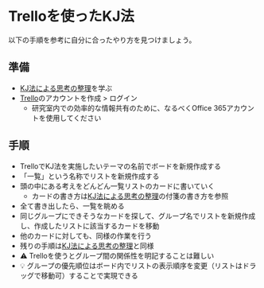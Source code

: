 # Trelloを使ったKJ法

以下の手順を参考に自分に合ったやり方を見つけましょう。

## 準備

- [KJ法による思考の整理](affinity-diagram.md)を学ぶ
- [Trello](https://trello.com/)のアカウントを作成 > ログイン
  - 研究室内での効率的な情報共有のために、なるべくOffice 365アカウントを使用してください

## 手順

- TrelloでKJ法を実施したいテーマの名前でボードを新規作成する
- 「一覧」という名称でリストを新規作成する
- 頭の中にある考えをどんどん一覧リストのカードに書いていく
  - カードの書き方は[KJ法による思考の整理](affinity-diagram.md)の付箋の書き方を参照
- 全て書き出したら、一覧を眺める
- 同じグループにできそうなカードを探して、グループ名でリストを新規作成し、作成したリストに該当するカードを移動
- 他のカードに対しても、同様の作業を行う
- 残りの手順は[KJ法による思考の整理](affinity-diagram.md)と同様
- :warning: Trelloを使うとグループ間の関係性を明記することは難しい
- :bulb: グループの優先順位はボード内でリストの表示順序を変更（リストはドラッグで移動可）することで実現できる
